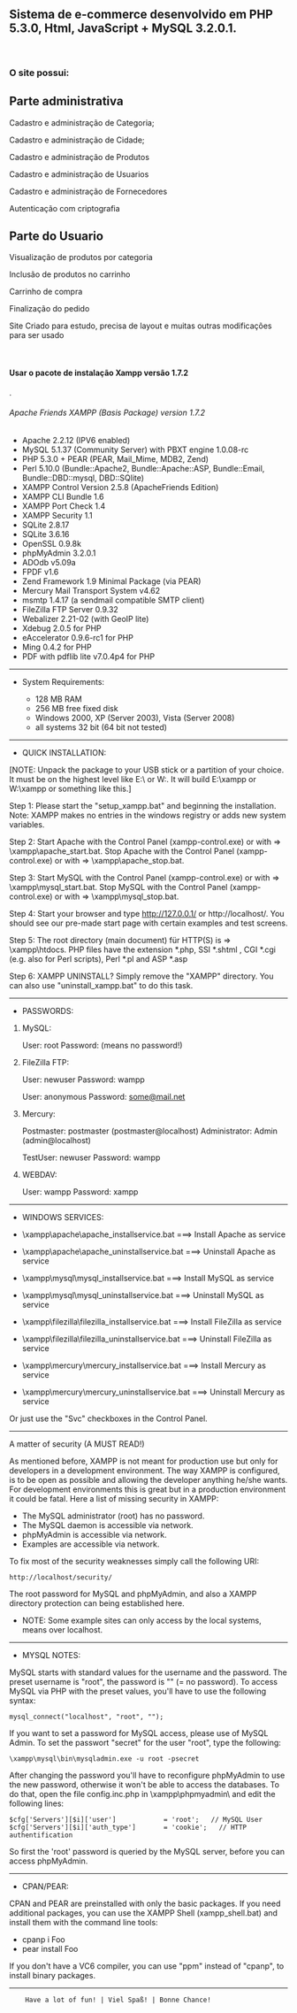 
<h2>Sistema de e-commerce desenvolvido em PHP 5.3.0, Html, JavaScript + MySQL 3.2.0.1.</h2> 
 <br/>
<h3>O site possui:</h3>
 <h2>Parte administrativa</h2> 
<p>Cadastro e administração de Categoria;</p>
<p>Cadastro e administração de Cidade;</p>
<p>Cadastro e administração de Produtos</p>
<p>Cadastro e administração de Usuarios</p>
<p>Cadastro e administração de Fornecedores</p>
<p>Autenticação com criptografia</p>

 <h2>Parte do Usuario</h2> 
 <p>Visualização de produtos por categoria</p>
 <p>Inclusão de produtos no carrinho</p>
 <p>Carrinho de compra</p>
 <p>Finalização do pedido</p>

<p>Site Criado para estudo, precisa de layout e muitas outras modificações para ser usado</p>

<br/>
<h4>Usar o pacote de instalação Xampp versão 1.7.2</h4>.



###### Apache Friends XAMPP (Basis Package) version 1.7.2 ######

  + Apache 2.2.12 (IPV6 enabled)
  + MySQL 5.1.37 (Community Server) with PBXT engine 1.0.08-rc
  + PHP 5.3.0 + PEAR (PEAR, Mail_Mime, MDB2, Zend)
  + Perl 5.10.0 (Bundle::Apache2, Bundle::Apache::ASP, Bundle::Email, Bundle::DBD::mysql, DBD::SQlite)
  + XAMPP Control Version 2.5.8 (ApacheFriends Edition)
  + XAMPP CLI Bundle 1.6
  + XAMPP Port Check 1.4
  + XAMPP Security 1.1
  + SQLite 2.8.17
  + SQLite 3.6.16
  + OpenSSL 0.9.8k
  + phpMyAdmin 3.2.0.1
  + ADOdb v5.09a
  + FPDF v1.6
  + Zend Framework 1.9 Minimal Package (via PEAR)
  + Mercury Mail Transport System v4.62
  + msmtp 1.4.17 (a sendmail compatible SMTP client)
  + FileZilla FTP Server 0.9.32
  + Webalizer 2.21-02 (with GeoIP lite)
  + Xdebug 2.0.5 for PHP
  + eAccelerator 0.9.6-rc1 for PHP
  + Ming 0.4.2 for PHP
  + PDF with pdflib lite v7.0.4p4 for PHP

---------------------------------------------------------------

* System Requirements:

  + 128 MB RAM
  + 256 MB free fixed disk
  + Windows 2000, XP (Server 2003), Vista (Server 2008)
  + all systems 32 bit (64 bit not tested)

---------------------------------------------------------------

* QUICK INSTALLATION:

[NOTE: Unpack the package to your USB stick or a partition of your choice. It must be on the highest level like E:\ or W:\. It will build E:\xampp or W:\xampp or something like this.]

Step 1: Please start the "setup_xampp.bat" and beginning the installation. Note: XAMPP makes no entries in the windows registry or adds new system variables.

Step 2: Start Apache with the Control Panel (xampp-control.exe) or with => \xampp\apache_start.bat.
        Stop Apache with the  Control Panel (xampp-control.exe) or with => \xampp\apache_stop.bat.

Step 3: Start MySQL with the Control Panel (xampp-control.exe) or with => \xampp\mysql_start.bat.
        Stop MySQL with the Control Panel (xampp-control.exe) or with => \xampp\mysql_stop.bat.

Step 4: Start your browser and type http://127.0.0.1/ or http://localhost/. You should see our pre-made start page with certain examples and test screens.

Step 5: The root directory (main document) für HTTP(S) is => \xampp\htdocs. PHP files have the extension *.php, SSI *.shtml , CGI *.cgi (e.g. also for Perl scripts), Perl *.pl and ASP *.asp

Step 6: XAMPP UNINSTALL? Simply remove the "XAMPP" directory.
        You can also use "uninstall_xampp.bat" to do this task.

---------------------------------------------------------------

* PASSWORDS:

1) MySQL:

   User: root
   Password:
   (means no password!)

2) FileZilla FTP:

   User: newuser
   Password: wampp

   User: anonymous
   Password: some@mail.net

3) Mercury:

   Postmaster: postmaster (postmaster@localhost)
   Administrator: Admin (admin@localhost)

   TestUser: newuser
   Password: wampp

4) WEBDAV:

   User: wampp
   Password: xampp

---------------------------------------------------------------

* WINDOWS SERVICES:

- \xampp\apache\apache_installservice.bat
  ===> Install Apache as service

- \xampp\apache\apache_uninstallservice.bat
  ===> Uninstall Apache as service

- \xampp\mysql\mysql_installservice.bat
  ===> Install MySQL as service

- \xampp\mysql\mysql_uninstallservice.bat
  ===> Uninstall MySQL as service

- \xampp\filezilla\filezilla_installservice.bat
  ===> Install FileZilla as service

- \xampp\filezilla\filezilla_uninstallservice.bat
  ===> Uninstall FileZilla as service

- \xampp\mercury\mercury_installservice.bat
  ===> Install Mercury as service

- \xampp\mercury\mercury_uninstallservice.bat
  ===> Uninstall Mercury as service

Or just use the "Svc" checkboxes in the Control Panel.

----------------------------------------------------------------

A matter of security (A MUST READ!)

As mentioned before, XAMPP is not meant for production use but only for developers in a development environment. The way XAMPP is configured, is to be open as possible and allowing the developer anything he/she wants.
For development environments this is great but in a production environment it could be fatal.
Here a list of missing security in XAMPP:

- The MySQL administrator (root) has no password.
- The MySQL daemon is accessible via network.
- phpMyAdmin is accessible via network.
- Examples are accessible via network.

To fix most of the security weaknesses simply call the following URI:

    http://localhost/security/

The root password for MySQL and phpMyAdmin, and also a XAMPP directory protection can being established here.

* NOTE: Some example sites can only access by the local systems, means over localhost.

---------------------------------------------------------------

* MYSQL NOTES:

MySQL starts with standard values for the username and the password. The preset username is "root", the password is "" (= no password). To access MySQL via PHP with the preset values, you'll have to use the following syntax:

    mysql_connect("localhost", "root", "");

If you want to set a password for MySQL access, please use of MySQL Admin.
To set the passwort "secret" for the user "root", type the following:

    \xampp\mysql\bin\mysqladmin.exe -u root -psecret

After changing the password you'll have to reconfigure phpMyAdmin to use the new password, otherwise it won't be able to access the databases. To do that, open the file config.inc.php in \xampp\phpmyadmin\ and edit the following lines:

    $cfg['Servers'][$i]['user']            = 'root';   // MySQL User
    $cfg['Servers'][$i]['auth_type']       = 'cookie';   // HTTP authentification

So first the 'root' password is queried by the MySQL server, before you can access phpMyAdmin.

---------------------------------------------------------------

* CPAN/PEAR:

CPAN and PEAR are preinstalled with only the basic packages. If you need additional packages,
you can use the XAMPP Shell (xampp_shell.bat) and install them with the command line tools:
- cpanp i Foo
- pear install Foo

If you don't have a VC6 compiler, you can use "ppm" instead of "cpanp", to install binary packages.

---------------------------------------------------------------

        Have a lot of fun! | Viel Spaß! | Bonne Chance!

